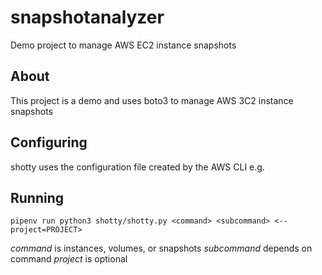 # snapshotanalyzer
Demo project to manage AWS EC2 instance snapshots

## About

This project is a demo and uses boto3 to manage AWS 3C2 instance snapshots

## Configuring

shotty uses the configuration file created by the AWS CLI e.g.


## Running

`pipenv run python3 shotty/shotty.py <command> <subcommand> <--project=PROJECT>`

*command* is instances, volumes, or snapshots
*subcommand* depends on command
*project* is optional
